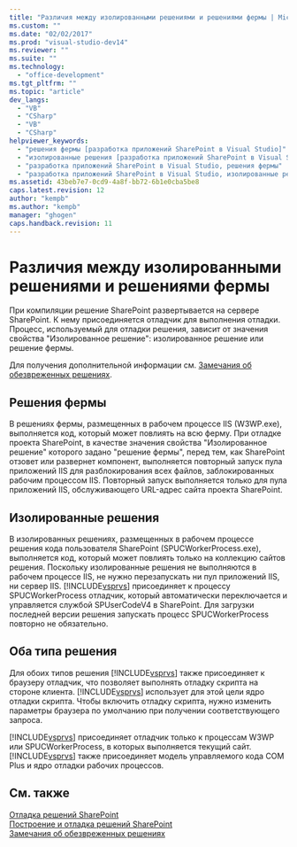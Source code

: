 ```yaml
---
title: "Различия между изолированными решениями и решениями фермы | Microsoft Docs"
ms.custom: ""
ms.date: "02/02/2017"
ms.prod: "visual-studio-dev14"
ms.reviewer: ""
ms.suite: ""
ms.technology: 
  - "office-development"
ms.tgt_pltfrm: ""
ms.topic: "article"
dev_langs: 
  - "VB"
  - "CSharp"
  - "VB"
  - "CSharp"
helpviewer_keywords: 
  - "решения фермы [разработка приложений SharePoint в Visual Studio]"
  - "изолированные решения [разработка приложений SharePoint в Visual Studio]"
  - "разработка приложений SharePoint в Visual Studio, решения фермы"
  - "разработка приложений SharePoint в Visual Studio, изолированные решения"
ms.assetid: 43beb7e7-0cd9-4a8f-bb72-6b1e0cba5be8
caps.latest.revision: 12
author: "kempb"
ms.author: "kempb"
manager: "ghogen"
caps.handback.revision: 11
---
```

# Различия между изолированными решениями и решениями фермы
  При компиляции решение SharePoint развертывается на сервере SharePoint. К нему присоединяется отладчик для выполнения отладки.  Процесс, используемый для отладки решения, зависит от значения свойства "Изолированное решение": изолированное решение или решение фермы.  
  
 Для получения дополнительной информации см. [Замечания об обезвреженных решениях](../sharepoint/sandboxed-solution-considerations.md).  
  
## Решения фермы  
 В решениях фермы, размещенных в рабочем процессе IIS \(W3WP.exe\), выполняется код, который может повлиять на всю ферму.  При отладке проекта SharePoint, в качестве значения свойства "Изолированное решение" которого задано "решение фермы", перед тем, как SharePoint отзовет или развернет компонент, выполняется повторный запуск пула приложений IIS для разблокирования всех файлов, заблокированных рабочим процессом IIS.  Повторный запуск выполняется только для пула приложений IIS, обслуживающего URL\-адрес сайта проекта SharePoint.  
  
## Изолированные решения  
 В изолированных решениях, размещенных в рабочем процессе решения кода пользователя SharePoint \(SPUCWorkerProcess.exe\), выполняется код, который может повлиять только на коллекцию сайтов решения.  Поскольку изолированные решения не выполняются в рабочем процессе IIS, не нужно перезапускать ни пул приложений IIS, ни сервер IIS.  [!INCLUDE[vsprvs](../sharepoint/includes/vsprvs-md.md)] присоединяет к процессу SPUCWorkerProcess отладчик, который автоматически переключается и управляется службой SPUserCodeV4 в SharePoint.  Для загрузки последней версии решения запускать процесс SPUCWorkerProcess повторно не обязательно.  
  
## Оба типа решения  
 Для обоих типов решения [!INCLUDE[vsprvs](../sharepoint/includes/vsprvs-md.md)] также присоединяет к браузеру отладчик, что позволяет выполнять отладку скрипта на стороне клиента.  [!INCLUDE[vsprvs](../sharepoint/includes/vsprvs-md.md)] использует для этой цели ядро отладки скрипта.  Чтобы включить отладку скрипта, нужно изменить параметры браузера по умолчанию при получении соответствующего запроса.  
  
 [!INCLUDE[vsprvs](../sharepoint/includes/vsprvs-md.md)] присоединяет отладчик только к процессам W3WP или SPUCWorkerProcess, в которых выполняется текущий сайт.  [!INCLUDE[vsprvs](../sharepoint/includes/vsprvs-md.md)] также присоединяет модель управляемого кода COM Plus и ядро отладки рабочих процессов.  
  
## См. также  
 [Отладка решений SharePoint](../sharepoint/debugging-sharepoint-solutions.md)   
 [Построение и отладка решений SharePoint](../sharepoint/building-and-debugging-sharepoint-solutions.md)   
 [Замечания об обезвреженных решениях](../sharepoint/sandboxed-solution-considerations.md)  
  
  